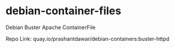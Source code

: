 # debian-container-files

Debian Buster Apache ContainerFile

Repo Link: quay.io/prashantdawar/debian-containers:buster-httpd